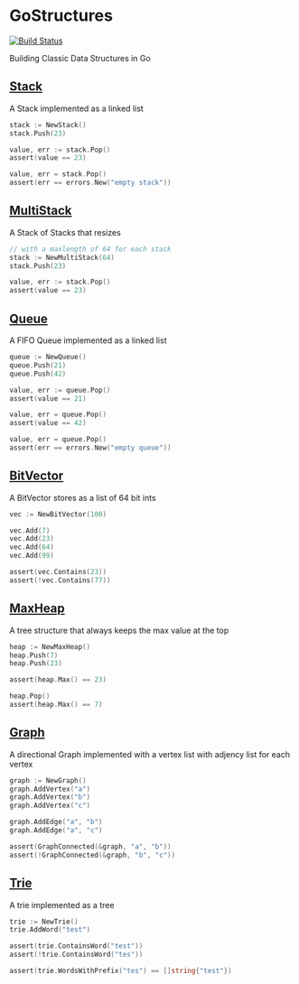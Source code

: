 GoStructures
============

[![Build Status](https://travis-ci.org/matthewrudy/gostructures.svg?branch=master)](https://travis-ci.org/matthewrudy/gostructures)

Building Classic Data Structures in Go

[Stack](stack.go)
-----------------

A Stack implemented as a linked list

``` go
stack := NewStack()
stack.Push(23)

value, err := stack.Pop()
assert(value == 23)

value, err = stack.Pop()
assert(err == errors.New("empty stack"))
```

[MultiStack](multi_stack.go)
----------------------------

A Stack of Stacks
that resizes

``` go
// with a maxlength of 64 for each stack
stack := NewMultiStack(64)
stack.Push(23)

value, err := stack.Pop()
assert(value == 23)
```

[Queue](queue.go)
-----------------

A FIFO Queue implemented as a linked list

``` go
queue := NewQueue()
queue.Push(21)
queue.Push(42)

value, err := queue.Pop()
assert(value == 21)

value, err = queue.Pop()
assert(value == 42)

value, err = queue.Pop()
assert(err == errors.New("empty queue"))
```

[BitVector](bit_vector.go)
--------------------------

A BitVector stores as a list of 64 bit ints

``` go
vec := NewBitVector(100)

vec.Add(7)
vec.Add(23)
vec.Add(64)
vec.Add(99)

assert(vec.Contains(23))
assert(!vec.Contains(77))
```

[MaxHeap](max_heap.go)
----------------------

A tree structure that always keeps the max value at the top

``` go
heap := NewMaxHeap()
heap.Push(7)
heap.Push(23)

assert(heap.Max() == 23)

heap.Pop()
assert(heap.Max() == 7)
```

[Graph](graph.go)
-----------------

A directional Graph implemented with a vertex list
with adjency list for each vertex

``` go
graph := NewGraph()
graph.AddVertex("a")
graph.AddVertex("b")
graph.AddVertex("c")

graph.AddEdge("a", "b")
graph.AddEdge("a", "c")

assert(GraphConnected(&graph, "a", "b"))
assert(!GraphConnected(&graph, "b", "c"))
```

[Trie](trie.go)
---------------

A trie implemented as a tree

``` go
trie := NewTrie()
trie.AddWord("test")

assert(trie.ContainsWord("test"))
assert(!trie.ContainsWord("tes"))

assert(trie.WordsWithPrefix("tes") == []string{"test"})
```
